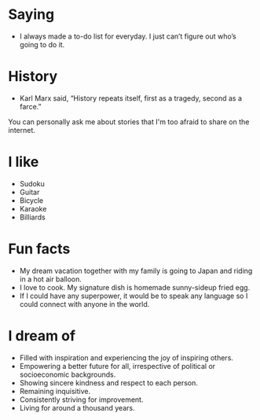 # Saying

- I always made a to-do list for everyday. I just can’t figure out who’s going to do it.

# History

- Karl Marx said, “History repeats itself, first as a tragedy, second as a farce.”

You can personally ask me about stories that I'm too afraid to share on the internet.

# I like

- Sudoku
- Guitar
- Bicycle
- Karaoke
- Billiards

# Fun facts

- My dream vacation together with my family is going to Japan and riding in a hot air balloon.
- I love to cook. My signature dish is homemade sunny-sideup fried egg.
- If I could have any superpower, it would be to speak any language so I could connect with anyone in the world.

# I dream of

- Filled with inspiration and experiencing the joy of inspiring others.
- Empowering a better future for all, irrespective of political or socioeconomic backgrounds.
- Showing sincere kindness and respect to each person.
- Remaining inquisitive.
- Consistently striving for improvement.
- Living for around a thousand years.